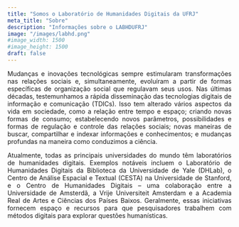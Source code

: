 ```yaml
---
title: "Somos o Laboratório de Humanidades Digitais da UFRJ"
meta_title: "Sobre"
description: "Informações sobre o LABHDUFRJ"
image: "/images/labhd.png"
#image_width: 1500
#image_height: 1500
draft: false
---
```


<div style="text-align: justify;">

Mudanças e inovações tecnológicas sempre estimularam transformações nas relações sociais e, simultaneamente, evoluíram a partir de formas específicas de organização social que regulavam seus usos. Nas últimas décadas, testemunhamos a rápida disseminação das tecnologias digitais de informação e comunicação (TDICs). Isso tem alterado vários aspectos da vida em sociedade, como a relação entre tempo e espaço; criando novas formas de consumo; estabelecendo novos parâmetros, possibilidades e formas de regulação e controle das relações sociais; novas maneiras de buscar, compartilhar e indexar informações e conhecimentos; e mudanças profundas na maneira como conduzimos a ciência.

Atualmente, todas as principais universidades do mundo têm laboratórios de humanidades digitais. Exemplos notáveis incluem o Laboratório de Humanidades Digitais da Biblioteca da Universidade de Yale (DHLab), o Centro de Análise Espacial e Textual (CESTA) na Universidade de Stanford, e o Centro de Humanidades Digitais – uma colaboração entre a Universidade de Amsterdã, a Vrije Universiteit Amsterdam e a Academia Real de Artes e Ciências dos Países Baixos. Geralmente, essas iniciativas fornecem espaço e recursos para que pesquisadores trabalhem com métodos digitais para explorar questões humanísticas.

</div>
